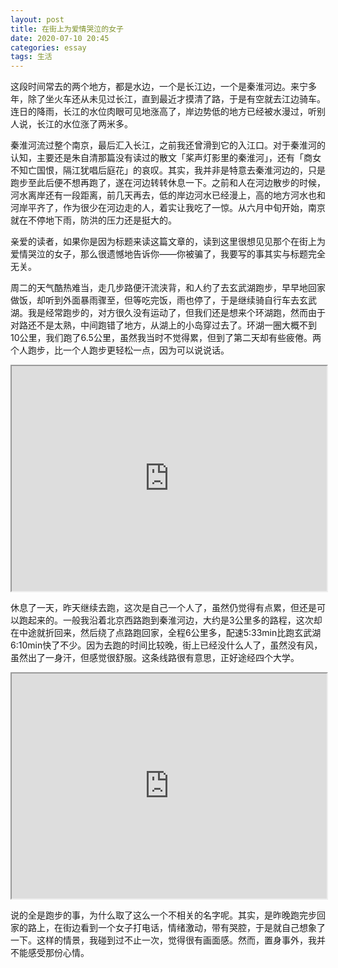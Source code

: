 ```yaml
---
layout: post
title: 在街上为爱情哭泣的女子
date: 2020-07-10 20:45
categories: essay
tags: 生活
---
```


这段时间常去的两个地方，都是水边，一个是长江边，一个是秦淮河边。来宁多年，除了坐火车还从未见过长江，直到最近才摸清了路，于是有空就去江边骑车。连日的降雨，长江的水位肉眼可见地涨高了，岸边势低的地方已经被水漫过，听别人说，长江的水位涨了两米多。

秦淮河流过整个南京，最后汇入长江，之前我还曾滑到它的入江口。对于秦淮河的认知，主要还是朱自清那篇没有读过的散文「桨声灯影里的秦淮河」，还有「商女不知亡国恨，隔江犹唱后庭花」的哀叹。其实，我并非是特意去秦淮河边的，只是跑步至此后便不想再跑了，遂在河边转转休息一下。之前和人在河边散步的时候，河水离岸还有一段距离，前几天再去，低的岸边河水已经漫上，高的地方河水也和河岸平齐了，作为很少在河边走的人，着实让我吃了一惊。从六月中旬开始，南京就在不停地下雨，防洪的压力还是挺大的。

亲爱的读者，如果你是因为标题来读这篇文章的，读到这里很想见见那个在街上为爱情哭泣的女子，那么很遗憾地告诉你——你被骗了，我要写的事其实与标题完全无关。

周二的天气酷热难当，走几步路便汗流浃背，和人约了去玄武湖跑步，早早地回家做饭，却听到外面暴雨骤至，但等吃完饭，雨也停了，于是继续骑自行车去玄武湖。我是经常跑步的，对方很久没有运动了，但我们还是想来个环湖跑，然而由于对路还不是太熟，中间跑错了地方，从湖上的小岛穿过去了。环湖一圈大概不到10公里，我们跑了6.5公里，虽然我当时不觉得累，但到了第二天却有些疲倦。两个人跑步，比一个人跑步更轻松一点，因为可以说说话。

<iframe src="https://www.google.com/maps/d/embed?mid=1fxpMysTI4-ZSHdVNM6x64L5Rl0pKiK7c" width="100%" height="360"></iframe>

休息了一天，昨天继续去跑，这次是自己一个人了，虽然仍觉得有点累，但还是可以跑起来的。一般我沿着北京西路跑到秦淮河边，大约是3公里多的路程，这次却在中途就折回来，然后绕了点路跑回家，全程6公里多，配速5:33min比跑玄武湖6:10min快了不少。因为去跑的时间比较晚，街上已经没什么人了，虽然没有风，虽然出了一身汗，但感觉很舒服。这条线路很有意思，正好途经四个大学。

<iframe src="https://www.google.com/maps/d/embed?mid=1ZA2nPUb0UKt46p4JHIFiwzP22hMYdS18" width="100%" height="360"></iframe>

说的全是跑步的事，为什么取了这么一个不相关的名字呢。其实，是昨晚跑完步回家的路上，在街边看到一个女子打电话，情绪激动，带有哭腔，于是就自己想象了一下。这样的情景，我碰到过不止一次，觉得很有画面感。然而，置身事外，我并不能感受那份心情。